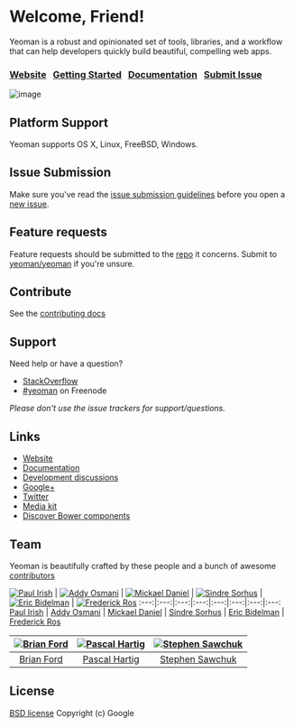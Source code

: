 # Welcome, Friend!

Yeoman is a robust and opinionated set of tools, libraries, and a workflow that can help developers quickly build beautiful, compelling web apps.

### [Website](http://yeoman.io)&nbsp;&nbsp;&nbsp;[Getting Started](http://yeoman.io/gettingstarted.html)&nbsp;&nbsp;&nbsp;[Documentation](https://github.com/yeoman/yeoman/wiki)&nbsp;&nbsp;&nbsp;[Submit Issue](https://github.com/yeoman/yeoman/blob/master/contributing.md#issue-submission)

![image](http://yeoman.io/media/yeoman-masthead.png)


## Platform Support

Yeoman supports OS X, Linux, FreeBSD, Windows.


## Issue Submission

Make sure you've read the [issue submission guidelines](https://github.com/yeoman/yeoman/blob/master/contributing.md#issue-submission) before you open a [new issue](https://github.com/yeoman/yeoman/issues/new).


## Feature requests

Feature requests should be submitted to the [repo](https://github.com/yeoman) it concerns. Submit to [yeoman/yeoman](https://github.com/yeoman/yeoman/issues) if you're unsure.


## Contribute

See the [contributing docs](https://github.com/yeoman/yeoman/blob/master/contributing.md)


## Support

Need help or have a question?

- [StackOverflow](http://stackoverflow.com/questions/tagged/yeoman)
- [\#yeoman](http://webchat.freenode.net/?channels=yeoman) on Freenode

*Please don't use the issue trackers for support/questions.*


## Links

- [Website](http://yeoman.io)
- [Documentation](https://github.com/yeoman/yeoman/wiki)
- [Development discussions](https://github.com/yeoman/yeoman/issues)
- [Google+](https://plus.google.com/101063139999404044459/posts)
- [Twitter](https://twitter.com/yeoman)
- [Media kit](https://github.com/yeoman/yeoman.io/tree/gh-pages/media)
- [Discover Bower components](http://sindresorhus.com/bower-components/)


## Team

Yeoman is beautifully crafted by these people and a bunch of awesome [contributors](https://github.com/yeoman/yeoman/graphs/contributors)


[![Paul Irish](http://gravatar.com/avatar/ffe68d6f71b225f7661d33f2a8908281?s=70)](http://paulirish.com) | [![Addy Osmani](http://gravatar.com/avatar/96270e4c3e5e9806cf7245475c00b275?s=70)](http://addyosmani.com) |  [![Mickael Daniel](http://gravatar.com/avatar/a23615915f0baf096b94cc9df93fc327?s=70)](https://github.com/mklabs) | [![Sindre Sorhus](http://gravatar.com/avatar/d36a92237c75c5337c17b60d90686bf9?s=70)](http://sindresorhus.com) | [![Eric Bidelman](http://gravatar.com/avatar/e7948aac7c52b26470be80311873a398?s=70)](http://ericbidelman.com) | [![Frederick Ros](http://gravatar.com/avatar/4605de69c4c3af3f48b8e829206cd4c2?s=70)](https://github.com/sleeper)
:---:|:---:|:---:|:---:|:---:|:---:|:---:|:---:
[Paul Irish](http://paulirish.com) | [Addy Osmani](http://addyosmani.com) | [Mickael Daniel](https://github.com/mklabs) | [Sindre Sorhus](http://sindresorhus.com) | [Eric Bidelman](http://ericbidelman.com) | [Frederick Ros](https://github.com/sleeper)

[![Brian Ford](http://gravatar.com/avatar/721cc7667947af96cc416729fc497107?s=70)](http://briantford.com) | [![Pascal Hartig](http://gravatar.com/avatar/be451fcdbf0e5ff07f23ed16cb5c90a3?s=70)](http://passy.me) | [![Stephen Sawchuk](http://gravatar.com/avatar/098cfe2d360e77c3229f2cd5298354c4?s=70)](http://github.com/stephenplusplus)
:---:|:---:|:---:
[Brian Ford](http://briantford.com) | [Pascal Hartig](http://passy.me) | [Stephen Sawchuk](http://github.com/stephenplusplus)


## License

[BSD license](http://opensource.org/licenses/bsd-license.php)
Copyright (c) Google
